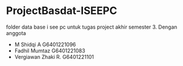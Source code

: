 # ProjectBasdat-ISEEPC
folder data base i see pc untuk tugas project akhir semester 3. Dengan anggota 
- M Shidqi A G6401221096
- Fadhil Mumtaz G6401221083
- Vergiawan Zhaki R. G6401221101
